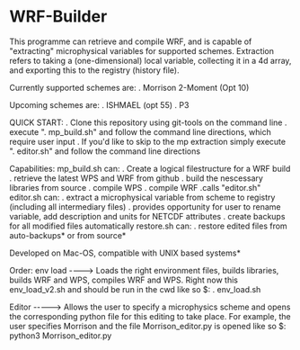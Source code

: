 # WRF-Builder

This programme can retrieve and compile WRF, and is capable of "extracting" microphysical variables for supported schemes. Extraction refers to taking a (one-dimensional) local variable, collecting it in a 4d array, and exporting this to the registry (history file). 

Currently supported schemes are:
    . Morrison 2-Moment (Opt 10)
   
Upcoming schemes are:
    . ISHMAEL (opt 55)
    . P3
    

QUICK START:
    . Clone this repository using git-tools on the command line 
    . execute ". mp_build.sh" and follow the command line directions, which require user input
    . If you'd like to skip to the mp extraction simply execute ". editor.sh" and follow the command line directions
        
        
Capabilities:
        mp_build.sh can:
            . Create a logical filestructure for a WRF build
            . retrieve the latest WPS and WRF from github 
            . build the nescessary libraries from source
            . compile WPS
            . compile WRF
            .calls "editor.sh"
        editor.sh can:
            . extract a microphysical variable from scheme to registry (including all intermediary files)
            . provides opportunity for user to rename variable, add description and units for NETCDF attributes
            . create backups for all modified files automatically
        restore.sh can:
            . restore edited files from auto-backups* or from source*
            
Developed on Mac-OS, compatible with UNIX based systems*
     
     
    







Order:
env load ----> Loads the right environment files, builds libraries, builds WRF and WPS, compiles WRF and WPS. Right now this env_load_v2.sh and should be run in the cwd like so $: . env_load.sh

Editor -----> Allows the user to specify a microphysics scheme and opens the corresponding python file for this editing to take place. For example, the user specifies Morrison and the file Morrison_editor.py is opened like so $: python3 Morrison_editor.py
